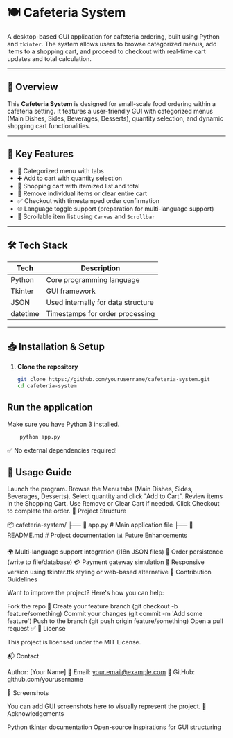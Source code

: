 # 🍽️ Cafeteria System

A desktop-based GUI application for cafeteria ordering, built using Python and `tkinter`. The system allows users to browse categorized menus, add items to a shopping cart, and proceed to checkout with real-time cart updates and total calculation.

---

## 📌 Overview

This **Cafeteria System** is designed for small-scale food ordering within a cafeteria setting. It features a user-friendly GUI with categorized menus (Main Dishes, Sides, Beverages, Desserts), quantity selection, and dynamic shopping cart functionalities.

---

## 🎯 Key Features

- 📑 Categorized menu with tabs
- ➕ Add to cart with quantity selection
- 🛒 Shopping cart with itemized list and total
- 🧹 Remove individual items or clear entire cart
- ✅ Checkout with timestamped order confirmation
- 🌐 Language toggle support (preparation for multi-language support)
- 🧾 Scrollable item list using `Canvas` and `Scrollbar`

---

## 🛠️ Tech Stack

| Tech        | Description                   |
|-------------|-------------------------------|
| Python      | Core programming language     |
| Tkinter     | GUI framework                 |
| JSON        | Used internally for data structure |
| datetime    | Timestamps for order processing |

---

## 📥 Installation & Setup

1. **Clone the repository**
   ```bash
   git clone https://github.com/yourusername/cafeteria-system.git
   cd cafeteria-system
    ```
## Run the application
Make sure you have Python 3 installed.
```bash
    python app.py
```
✅ No external dependencies required!

## 🚀 Usage Guide

Launch the program.
Browse the Menu tabs (Main Dishes, Sides, Beverages, Desserts).
Select quantity and click "Add to Cart".
Review items in the Shopping Cart.
Use Remove or Clear Cart if needed.
Click Checkout to complete the order.
🧱 Project Structure

📦 cafeteria-system/
├── 📄 app.py              # Main application file
├── 📄 README.md           # Project documentation
📊 Future Enhancements

🌍 Multi-language support integration (i18n JSON files)
💾 Order persistence (write to file/database)
💳 Payment gateway simulation
📱 Responsive version using tkinter.ttk styling or web-based alternative
🤝 Contribution Guidelines

Want to improve the project? Here's how you can help:

Fork the repo 🍴
Create your feature branch (git checkout -b feature/something)
Commit your changes (git commit -m 'Add some feature')
Push to the branch (git push origin feature/something)
Open a pull request ✅
📜 License

This project is licensed under the MIT License.

📬 Contact

Author: [Your Name]
📧 Email: your.email@example.com
🔗 GitHub: github.com/yourusername

📸 Screenshots

You can add GUI screenshots here to visually represent the project.
🙌 Acknowledgements

Python tkinter documentation
Open-source inspirations for GUI structuring